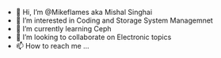 - 👋 Hi, I’m @Mikeflames aka Mishal Singhai
- 👀 I’m interested in Coding and Storage System Managemnet
- 🌱 I’m currently learning Ceph
- 💞️ I’m looking to collaborate on Electronic topics
- 📫 How to reach me ...

<!---
Mikeflames/Mikeflames is a ✨ special ✨ repository because its `README.md` (this file) appears on your GitHub profile.
You can click the Preview link to take a look at your changes.
--->

